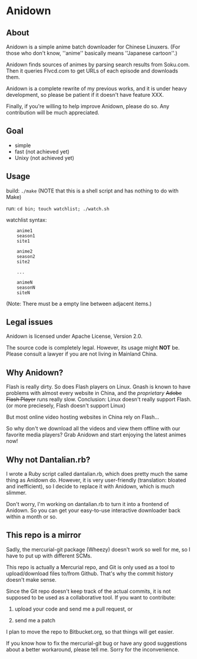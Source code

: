 Anidown
=======

About
-----
Anidown is a simple anime batch downloader for Chinese Linuxers. (For those who don't know, ''anime'' basically means ''Japanese cartoon''.)

Anidown finds sources of animes by parsing search results from Soku.com. Then it queries Flvcd.com to get URLs of each episode and downloads them.

Anidown is a complete rewrite of my previous works, and it is under heavy development, so please be patient if it doesn't have feature XXX.

Finally, if you're willing to help improve Anidown, please do so. Any contribution will be much appreciated.

Goal
----
* simple
* fast (not achieved yet)
* Unixy (not achieved yet)

Usage
-----
build: `./make` (NOTE that this is a shell script and has nothing to do with Make)

run:   `cd bin; touch watchlist; ./watch.sh`

watchlist syntax:

        anime1
        season1
        site1

        anime2
        season2
        site2

        ...

        animeN
        seasonN
        siteN

(Note: There must be a empty line between adjacent items.)

Legal issues
------------
Anidown is licensed under Apache License, Version 2.0.

The source code is completely legal. However, its usage might **NOT** be. Please consult a lawyer if you are not living in Mainland China.

Why Anidown?
------------
Flash is really dirty. So does Flash players on Linux. Gnash is known to have problems with almost every website in China, and the *proprietary* ~~Adobe Flash Player~~ runs really slow. Conclusion: Linux doesn't really support Flash. (or more preciesely, Flash doesn't support Linux)

But most online video hosting websites in China rely on Flash...

So why don't we download all the videos and view them offline with our favorite media players? Grab Anidown and start enjoying the latest animes now!

Why not Dantalian.rb?
---------------------
I wrote a Ruby script called dantalian.rb, which does pretty much the same thing as Anidown do. However, it is very user-friendly (translation: bloated and inefficient), so I decide to replace it with Anidown, which is much slimmer.

Don't worry, I'm working on dantalian.rb to turn it into a frontend of Anidown. So you can get your easy-to-use interactive downloader back within a month or so.

This repo is a mirror
---------------------
Sadly, the mercurial-git package (Wheezy) doesn't work so well for me, so I have to put up with different SCMs.

This repo is actually a Mercurial repo, and Git is only used as a tool to upload/download files to/from Github. That's why the commit history doesn't make sense.

Since the Git repo doesn't keep track of the actual commits, it is not supposed to be used as a collaborative tool. If you want to contribute:

1. upload your code and send me a pull request, or

2. send me a patch

I plan to move the repo to Bitbucket.org, so that things will get easier.

If you know how to fix the mercurial-git bug or have any good suggestions about a better workaround, please tell me. Sorry for the inconvenience.
